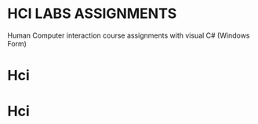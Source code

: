 # HCI LABS ASSIGNMENTS
Human Computer interaction course assignments with visual C# (Windows Form)

# Hci
# Hci
